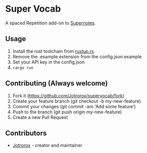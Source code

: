# Super Vocab

A spaced Repetition add-on to [Supernotes](supernotes.app).

## Usage

1. Install the rust toolchain from [rustup.rs](https://rustup.rs).
2. Remove the .example extension from the config.json.example
3. Set your API key in the config.json
4. `cargo run`

## Contributing (Always welcome)

1. Fork it (https://github.com/Jotrorox/supervocab/fork)
2. Create your feature branch (git checkout -b my-new-feature)
3. Commit your changes (git commit -am 'Add some feature')
4. Push to the branch (git push origin my-new-feature)
5. Create a new Pull Request

## Contributors

- [Jotrorox](https://github.com/Jotrorox) - creator and maintainer